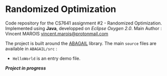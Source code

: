 # Randomized Optimization

Code repository for the CS7641 assignment #2 - Randomized Optimization.
Implemented using **Java**, developped on _Eclipse Oxygen 2.0_. 
Main Author : Vincent MAROIS    <vincent.marois@protonmail.com>

The project is built around the [ABAGAIL](https://github.com/pushkar/ABAGAIL) library. The main `source` files are available in `ABAGAIL/src` :

* `HelloWorld` is an entry demo file.

_**Project in progress**_
